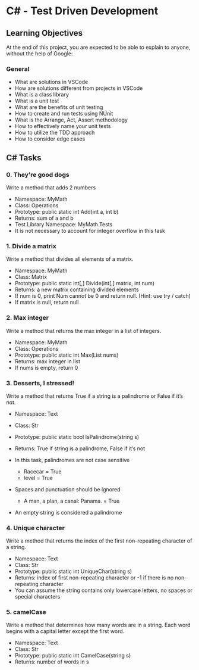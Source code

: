 # C# - Test Driven Development

## Learning Objectives

At the end of this project, you are expected to be able to explain to anyone, without the help of Google:

### General

- What are solutions in VSCode
- How are solutions different from projects in VSCode
- What is a class library
- What is a unit test
- What are the benefits of unit testing
- How to create and run tests using NUnit
- What is the Arrange, Act, Assert methodology
- How to effectively name your unit tests
- How to utilize the TDD approach
- How to consider edge cases

## C# Tasks

### 0. They're good dogs

Write a method that adds 2 numbers

- Namespace: MyMath
- Class: Operations
- Prototype: public static int Add(int a, int b)
- Returns: sum of a and b
- Test Library Namespace: MyMath.Tests
- It is not necessary to account for integer overflow in this task

### 1. Divide a matrix

Write a method that divides all elements of a matrix.

- Namespace: MyMath
- Class: Matrix
- Prototype: public static int[,] Divide(int[,] matrix, int num)
- Returns: a new matrix containing divided elements
- If num is 0, print Num cannot be 0 and return null. (Hint: use try / catch)
- If matrix is null, return null

### 2. Max integer

Write a method that returns the max integer in a list of integers.

- Namespace: MyMath
- Class: Operations
- Prototype: public static int Max(List<int> nums)
- Returns: max integer in list
- If nums is empty, return 0

### 3. Desserts, I stressed!

Write a method that returns True if a string is a palindrome or False if it’s not.

- Namespace: Text
- Class: Str
- Prototype: public static bool IsPalindrome(string s)
- Returns: True if string is a palindrome, False if it’s not

- In this task, palindromes are not case sensitive
    - Racecar = True
    - level = True
- Spaces and punctuation should be ignored
    - A man, a plan, a canal: Panama. = True
- An empty string is considered a palindrome

### 4. Unique character

Write a method that returns the index of the first non-repeating character of a string.

- Namespace: Text
- Class: Str
- Prototype: public static int UniqueChar(string s)
- Returns: index of first non-repeating character or -1 if there is no non-repeating character
- You can assume the string contains only lowercase letters, no spaces or special characters

### 5. camelCase

Write a method that determines how many words are in a string. Each word begins with a capital letter except the first word.

- Namespace: Text
- Class: Str
- Prototype: public static int CamelCase(string s)
- Returns: number of words in s

